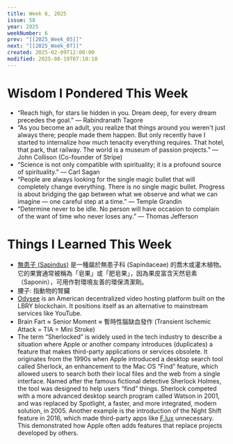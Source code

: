 ```yaml
---
title: Week 6, 2025
issue: 58
year: 2025
weekNumber: 6
prev: "[[2025_Week_05]]"
next: "[[2025_Week_07]]"
created: 2025-02-09T12:00:00
modified: 2025-08-19T07:10:10
---
```


# Wisdom I Pondered This Week

* “Reach high, for stars lie hidden in you. Dream deep, for every dream precedes the goal.” — Rabindranath Tagore
* “As you become an adult, you realize that things around you weren't just always there; people made them happen. But only recently have I started to internalize how much tenacity everything requires. That hotel, that park, that railway. The world is a museum of passion projects.” — John Collison (Co-founder of Stripe)
* “Science is not only compatible with spirituality; it is a profound source of spirituality.” — Carl Sagan
* “People are always looking for the single magic bullet that will completely change everything. There is no single magic bullet. Progress is about bridging the gap between what we observe and what we can imagine — one careful step at a time.” — Temple Grandin
* “Determine never to be idle. No person will have occasion to complain of the want of time who never loses any.” — Thomas Jefferson

# Things I Learned This Week

* [無患子 (Sapindus)](https://www.google.com/search?q=Sapindus) 是一種屬於無患子科 (Sapindaceae) 的喬木或灌木植物。它的果實通常被稱為「皂果」或「肥皂果」，因為果皮富含天然皂素 （Saponin），可用作對環境友善的環保清潔劑。
* 腰子: 指動物的腎臟
* [Odysee](https://odysee.com/) is an American decentralized video hosting platform built on the LBRY blockchain. It positions itself as an alternative to mainstream services like YouTube.
* Brain Fart ≈ Senior Moment ≈ 暫時性腦缺血發作 (Transient Ischemic Attack = TIA = Mini Stroke)
* The term “Sherlocked” is widely used in the tech industry to describe a situation where Apple or another company introduces (duplicates) a feature that makes third-party applications or services obsolete. It originates from the 1990s when Apple introduced a desktop search tool called Sherlock, an enhancement to the Mac OS “Find” feature, which allowed users to search both their local files and the web from a single interface. Named after the famous fictional detective Sherlock Holmes, the tool was designed to help users “find” things. Sherlock competed with a more advanced desktop search program called Watson in 2001, and was replaced by Spotlight, a faster, and more integrated, modern solution, in 2005. Another example is the introduction of the Night Shift feature in 2016, which made third-party apps like [F.lux](https://justgetflux.com/) unnecessary. This demonstrated how Apple often adds features that replace projects developed by others.
